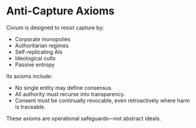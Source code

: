 # Anti-Capture Axioms

Civium is designed to resist capture by:

- Corporate monopolies  
- Authoritarian regimes  
- Self-replicating AIs  
- Ideological cults  
- Passive entropy

Its axioms include:

- No single entity may define consensus.
- All authority must recurse into transparency.
- Consent must be continually revocable, even retroactively where harm is traceable.

These axioms are operational safeguards—not abstract ideals.

